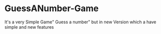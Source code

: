 # GuessANumber-Game
It's a very Simple Game" Guess a number" but  in new Version which a have simple and new features
